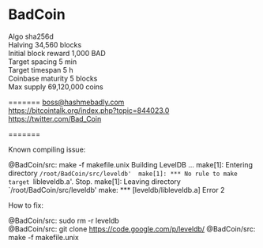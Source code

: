 BadCoin
=======
  
Algo sha256d  
Halving 34,560 blocks  
Initial block reward 1,000 BAD  
Target spacing 5 min  
Target timespan 5 h  
Coinbase maturity 5 blocks  
Max supply 69,120,000 coins  

=======
boss@hashmebadly.com  
https://bitcointalk.org/index.php?topic=844023.0  
https://twitter.com/Bad_Coin

=======

Known compiling issue: 

@BadCoin/src: make -f makefile.unix 
Building LevelDB ... 
make[1]: Entering directory `/root/BadCoin/src/leveldb' 
make[1]: *** No rule to make target `libleveldb.a'.  Stop. 
make[1]: Leaving directory `/root/BadCoin/src/leveldb' 
make: *** [leveldb/libleveldb.a] Error 2 
 
How to fix: 
 
@BadCoin/src: sudo rm -r leveldb  
@BadCoin/src: git clone https://code.google.com/p/leveldb/ 
@BadCoin/src: make -f makefile.unix 
 
